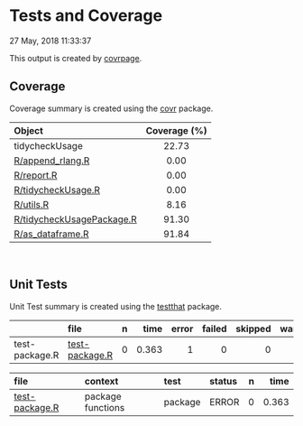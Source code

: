 Tests and Coverage
================
27 May, 2018 11:33:37

This output is created by
[covrpage](https://github.com/yonicd/covrpage).

## Coverage

Coverage summary is created using the
[covr](https://github.com/r-lib/covr)
package.

| Object                                                    | Coverage (%) |
| :-------------------------------------------------------- | :----------: |
| tidycheckUsage                                            |    22.73     |
| [R/append\_rlang.R](../R/append_rlang.R)                  |     0.00     |
| [R/report.R](../R/report.R)                               |     0.00     |
| [R/tidycheckUsage.R](../R/tidycheckUsage.R)               |     0.00     |
| [R/utils.R](../R/utils.R)                                 |     8.16     |
| [R/tidycheckUsagePackage.R](../R/tidycheckUsagePackage.R) |    91.30     |
| [R/as\_dataframe.R](../R/as_dataframe.R)                  |    91.84     |

<br>

## Unit Tests

Unit Test summary is created using the
[testthat](https://github.com/r-lib/testthat)
package.

|                | file                                      | n |  time | error | failed | skipped | warning |
| -------------- | :---------------------------------------- | -: | ----: | ----: | -----: | ------: | ------: |
| test-package.R | [test-package.R](testthat/test-package.R) | 0 | 0.363 |     1 |      0 |       0 |       0 |

| file                                         | context           | test    | status | n |  time |
| :------------------------------------------- | :---------------- | :------ | :----- | -: | ----: |
| [test-package.R](testthat/test-package.R#L8) | package functions | package | ERROR  | 0 | 0.363 |
